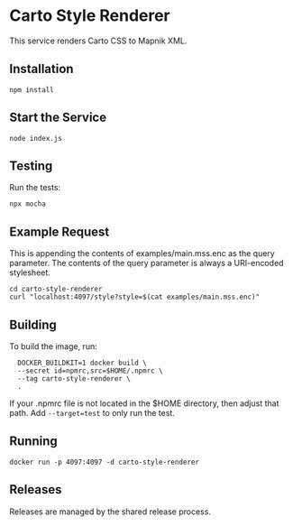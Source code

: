# Carto Style Renderer

This service renders Carto CSS to Mapnik XML.

## Installation

```
npm install
```

## Start the Service

```
node index.js
```

## Testing

Run the tests:

```
npx mocha
```

## Example Request

This is appending the contents of examples/main.mss.enc as the query parameter. The contents of the query parameter is always a URI-encoded stylesheet.

```
cd carto-style-renderer
curl "localhost:4097/style?style=$(cat examples/main.mss.enc)"
```

## Building

To build the image, run:

```
  DOCKER_BUILDKIT=1 docker build \
  --secret id=npmrc,src=$HOME/.npmrc \
  --tag carto-style-renderer \
  .
```

If your .npmrc file is not located in the $HOME directory, then adjust that path.
Add `--target=test` to only run the test.

## Running

```
docker run -p 4097:4097 -d carto-style-renderer
```

## Releases

Releases are managed by the shared release process.
